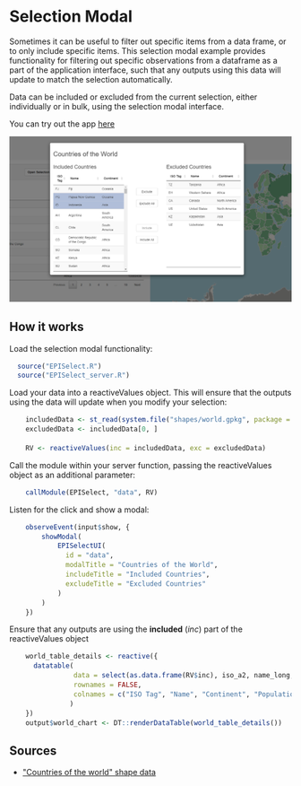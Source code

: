 # Selection Modal
Sometimes it can be useful to filter out specific items from a data frame, or to only include specific items. This selection modal example provides functionality for filtering out specific observations from a dataframe as a part of the application interface, such that any outputs using this data will update to match the selection automatically.

Data can be included or excluded from the current selection, either individually or in bulk, using the selection modal interface.

You can try out the app [here](https://shiny.epi-interactive.com/apps/selection_modal)

![alt text](selection-modal.png)

## How it works
Load the selection modal functionality:
``` r
  source("EPISelect.R")
  source("EPISelect_server.R")
```


Load your data into a reactiveValues object. This will ensure that the outputs using the data will update when you modify your selection:
``` r
    includedData <- st_read(system.file("shapes/world.gpkg", package = "spData"))
    excludedData <- includedData[0, ]
    
    RV <- reactiveValues(inc = includedData, exc = excludedData)
```

Call the module within your server function, passing the reactiveValues object as an additional parameter:
``` r
    callModule(EPISelect, "data", RV)
```

Listen for the click and show a modal:
``` r
    observeEvent(input$show, {
        showModal(
            EPISelectUI(
              id = "data",
              modalTitle = "Countries of the World",
              includeTitle = "Included Countries",
              excludeTitle = "Excluded Countries"
            )
        )
    })
```

Ensure that any outputs are using the **included** (*inc*) part of the reactiveValues object
``` r
    world_table_details <- reactive({
      datatable(
                data = select(as.data.frame(RV$inc), iso_a2, name_long, continent, pop),
                rownames = FALSE, 
                colnames = c("ISO Tag", "Name", "Continent", "Population")
               )
    })
    output$world_chart <- DT::renderDataTable(world_table_details())
```

## Sources
* ["Countries of the world" shape data](https://rdrr.io/cran/spData/man/world.html)
